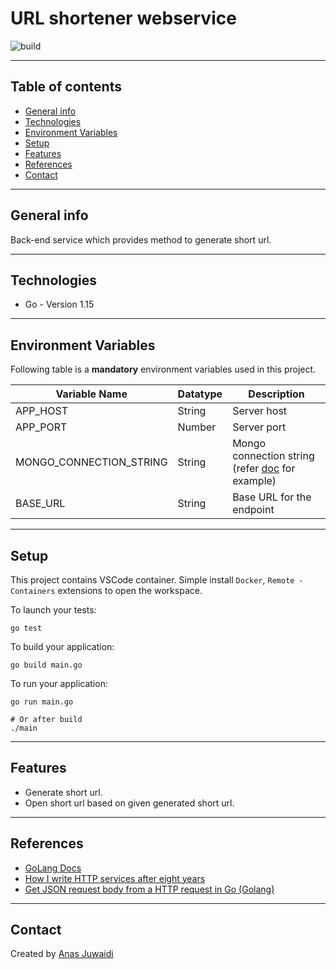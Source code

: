 # URL shortener webservice

![build](https://github.com/anas-didi95/golang-urlshort-server/workflows/build/badge.svg)

---

## Table of contents
* [General info](#general-info)
* [Technologies](#technologies)
* [Environment Variables](#environment-variables)
* [Setup](#setup)
* [Features](#features)
* [References](#references)
* [Contact](#contact)

---

## General info
Back-end service which provides method to generate short url.

---

## Technologies
* Go - Version 1.15

---

## Environment Variables
Following table is a **mandatory** environment variables used in this project.

| Variable Name | Datatype | Description |
| --- | --- | --- |
| APP_HOST | String | Server host |
| APP_PORT | Number | Server port |
| MONGO_CONNECTION_STRING | String | Mongo connection string (refer [doc](https://docs.mongodb.com/manual/reference/connection-string/) for example) |
| BASE_URL | String | Base URL for the endpoint |

---

## Setup
This project contains VSCode container. Simple install `Docker`, `Remote - Containers` extensions to open the workspace.

To launch your tests:
```
go test
```

To build your application:
```
go build main.go
```

To run your application:
```
go run main.go

# Or after build
./main
```

---

## Features
* Generate short url.
* Open short url based on given generated short url.

---

## References
* [GoLang Docs](https://golangdocs.com/)
* [How I write HTTP services after eight years](https://pace.dev/blog/2018/05/09/how-I-write-http-services-after-eight-years.html)
* [Get JSON request body from a HTTP request in Go (Golang)](https://golangbyexample.com/json-request-body-golang-http/)

---

## Contact
Created by [Anas Juwaidi](mailto:anas.didi95@gmail.com)

